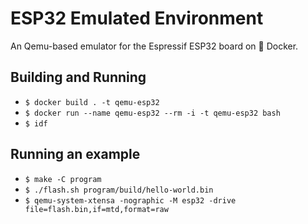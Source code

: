 # ESP32 Emulated Environment

An Qemu-based emulator for the Espressif ESP32 board on 🐳 Docker.

## Building and Running

 - `$ docker build . -t qemu-esp32`
 - `$ docker run --name qemu-esp32 --rm -i -t qemu-esp32 bash`
 - `$ idf`

## Running an example

 - `$ make -C program`
 - `$ ./flash.sh program/build/hello-world.bin`
 - `$ qemu-system-xtensa -nographic -M esp32 -drive file=flash.bin,if=mtd,format=raw`
